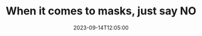 ---
title: "When it comes to masks, just say NO"
description: "Statement from AAPS (Association of American Physicians and Surgeons) - Mask Mandates Do Not Prevent Spread of Respiratory Viruses, They Cause Harm, and Violate the Right to Informed Consent."
quote: "As mask mandates are contrary to the fundamental medical principle of informed consent, all masking mandates currently in place must be rescinded, and no future mandates should be imposed.\nFurthermore, since mask mandates for viral illnesses provide no clear benefits, while creating potential for harm, individuals should be empowered to choose to not observe such mandates that are either currently in existence or that may be imposed in the future."
quoteAuthor: "Association of American Physicians and Surgeons"
anchortext: "AAPS Statement"
url: "https://aapsonline.org/mask-mandates-do-not-prevent-spread-of-respiratory-viruses-cause-harm-and-violate-the-right-to-informed-consent/"
imageURL: ""
imageAltText: ""
date: 2023-09-14T12:05:00
layout: link
category: link
blockquote: true
youtube: false
tags:
    - COVID-19
    - mask
---